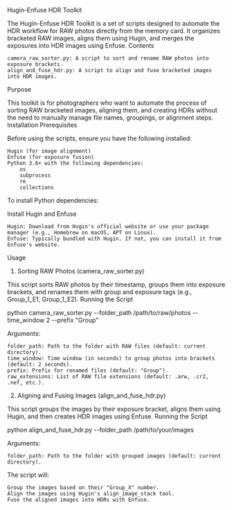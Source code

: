 Hugin-Enfuse HDR Toolkit

The Hugin-Enfuse HDR Toolkit is a set of scripts designed to automate the HDR workflow for RAW photos directly from the memory card. It organizes bracketed RAW images, aligns them using Hugin, and merges the exposures into HDR images using Enfuse.
Contents

    camera_raw_sorter.py: A script to sort and rename RAW photos into exposure brackets.
    align_and_fuse_hdr.py: A script to align and fuse bracketed images into HDR images.

Purpose

This toolkit is for photographers who want to automate the process of sorting RAW bracketed images, aligning them, and creating HDRs without the need to manually manage file names, groupings, or alignment steps.
Installation
Prerequisites

Before using the scripts, ensure you have the following installed:

    Hugin (for image alignment)
    Enfuse (for exposure fusion)
    Python 3.6+ with the following dependencies:
        os
        subprocess
        re
        collections

To install Python dependencies:

Install Hugin and Enfuse

    Hugin: Download from Hugin's official website or use your package manager (e.g., Homebrew on macOS, APT on Linux).
    Enfuse: Typically bundled with Hugin. If not, you can install it from Enfuse's website.

Usage
1. Sorting RAW Photos (camera_raw_sorter.py)

This script sorts RAW photos by their timestamp, groups them into exposure brackets, and renames them with group and exposure tags (e.g., Group_1_E1, Group_1_E2).
Running the Script

python camera_raw_sorter.py --folder_path /path/to/raw/photos --time_window 2 --prefix "Group"

Arguments:

    folder_path: Path to the folder with RAW files (default: current directory).
    time_window: Time window (in seconds) to group photos into brackets (default: 2 seconds).
    prefix: Prefix for renamed files (default: "Group").
    raw_extensions: List of RAW file extensions (default: .arw, .cr2, .nef, etc.).

2. Aligning and Fusing Images (align_and_fuse_hdr.py)

This script groups the images by their exposure bracket, aligns them using Hugin, and then creates HDR images using Enfuse.
Running the Script

python align_and_fuse_hdr.py --folder_path /path/to/your/images

Arguments:

    folder_path: Path to the folder with grouped images (default: current directory).

The script will:

    Group the images based on their "Group_X" number.
    Align the images using Hugin's align_image_stack tool.
    Fuse the aligned images into HDRs with Enfuse.
